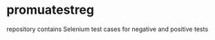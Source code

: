 promuatestreg
=============

repository contains Selenium test cases for negative and positive tests